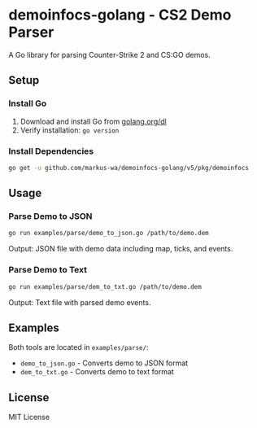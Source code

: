 # demoinfocs-golang - CS2 Demo Parser

A Go library for parsing Counter-Strike 2 and CS:GO demos.

## Setup

### Install Go

1. Download and install Go from [golang.org/dl](https://golang.org/dl/)
2. Verify installation: `go version`

### Install Dependencies

```bash
go get -u github.com/markus-wa/demoinfocs-golang/v5/pkg/demoinfocs
```

## Usage

### Parse Demo to JSON

```bash
go run examples/parse/demo_to_json.go /path/to/demo.dem
```

Output: JSON file with demo data including map, ticks, and events.

### Parse Demo to Text

```bash
go run examples/parse/dem_to_txt.go /path/to/demo.dem
```

Output: Text file with parsed demo events.

## Examples

Both tools are located in `examples/parse/`:
- `demo_to_json.go` - Converts demo to JSON format
- `dem_to_txt.go` - Converts demo to text format

## License

MIT License
